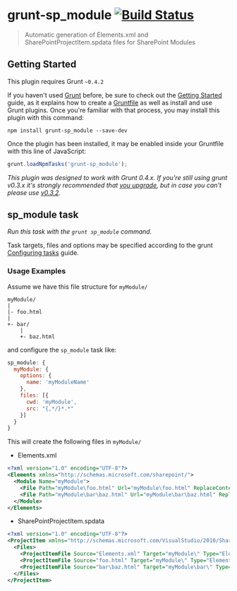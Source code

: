 # grunt-sp_module [![Build Status](https://secure.travis-ci.org/kmees/grunt-sp_module.png?branch=master)](https://travis-ci.org/kmees/grunt-sp_module)
> Automatic generation of Elements.xml and SharePointProjectItem.spdata files for SharePoint Modules


## Getting Started
This plugin requires Grunt `~0.4.2`

If you haven't used [Grunt](http://gruntjs.com/) before, be sure to check out the [Getting Started](http://gruntjs.com/getting-started) guide, as it explains how to create a [Gruntfile](http://gruntjs.com/sample-gruntfile) as well as install and use Grunt plugins. Once you're familiar with that process, you may install this plugin with this command:

```shell
npm install grunt-sp_module --save-dev
```

Once the plugin has been installed, it may be enabled inside your Gruntfile with this line of JavaScript:

```js
grunt.loadNpmTasks('grunt-sp_module');
```

*This plugin was designed to work with Grunt 0.4.x. If you're still using grunt v0.3.x it's strongly recommended that [you upgrade](http://gruntjs.com/upgrading-from-0.3-to-0.4), but in case you can't please use [v0.3.2](https://github.com/gruntjs/grunt-contrib-clean/tree/grunt-0.3-stable).*


## sp_module task
_Run this task with the `grunt sp_module` command._

Task targets, files and options may be specified according to the grunt [Configuring tasks](http://gruntjs.com/configuring-tasks) guide.

### Usage Examples

Assume we have this file structure for `myModule/`

```
myModule/
|
|- foo.html
|
+- bar/
    |
    +- baz.html
```

and configure the `sp_module` task like:

```js
sp_module: {
  myModule: {
    options: {
      name: 'myModuleName'
    },
    files: [{
      cwd: 'myModule',
      src: "{,*/}*.*"
    }]
  }
}
```

This will create the following files in `myModule/`

  * Elements.xml

```xml
<?xml version="1.0" encoding="UTF-8"?>
<Elements xmlns="http://schemas.microsoft.com/sharepoint/">
  <Module Name="myModule">
    <File Path="myModule\foo.html" Url="myModule\foo.html" ReplaceContent="TRUE"/>
    <File Path="myModule\bar\baz.html" Url="myModule\bar\baz.html" ReplaceContent="TRUE"/>
  </Module>
</Elements>
```

  * SharePointProjectItem.spdata

```xml
<?xml version="1.0" encoding="UTF-8"?>
<ProjectItem xmlns="http://schemas.microsoft.com/VisualStudio/2010/SharePointTools/SharePointProjectItemModel" Type="Microsoft.VisualStudio.SharePoint.Module" DefaultFile="Elements.xml" SupportedTrustLevels="All" SupportedDeploymentScopes="Web, Site">
  <Files>
    <ProjectItemFile Source="Elements.xml" Target="myModule\" Type="ElementManifest"/>
    <ProjectItemFile Source="foo.html" Target="myModule\" Type="ElementFile"/>
    <ProjectItemFile Source="bar\baz.html" Target="myModule\bar\" Type="ElementFile"/>
  </Files>
</ProjectItem>
```
